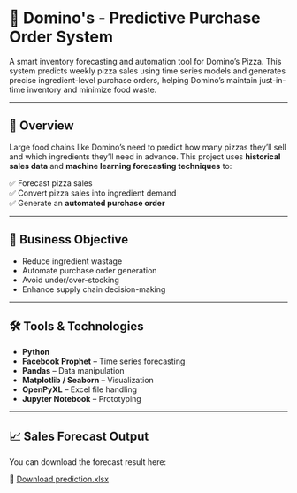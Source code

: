 # 🍕 Domino's - Predictive Purchase Order System

A smart inventory forecasting and automation tool for Domino’s Pizza. This system predicts weekly pizza sales using time series models and generates precise ingredient-level purchase orders, helping Domino’s maintain just-in-time inventory and minimize food waste.

---

## 🧠 Overview

Large food chains like Domino’s need to predict how many pizzas they’ll sell and which ingredients they’ll need in advance. This project uses **historical sales data** and **machine learning forecasting techniques** to:

✅ Forecast pizza sales  
✅ Convert pizza sales into ingredient demand  
✅ Generate an **automated purchase order**

---

## 🎯 Business Objective

- Reduce ingredient wastage
- Automate purchase order generation
- Avoid under/over-stocking
- Enhance supply chain decision-making

---

## 🛠️ Tools & Technologies

- **Python**
- **Facebook Prophet** – Time series forecasting
- **Pandas** – Data manipulation
- **Matplotlib / Seaborn** – Visualization
- **OpenPyXL** – Excel file handling
- **Jupyter Notebook** – Prototyping

---
## 📈 Sales Forecast Output

You can download the forecast result here:

🔗 [Download prediction.xlsx](./prediction.xlsx)



 
